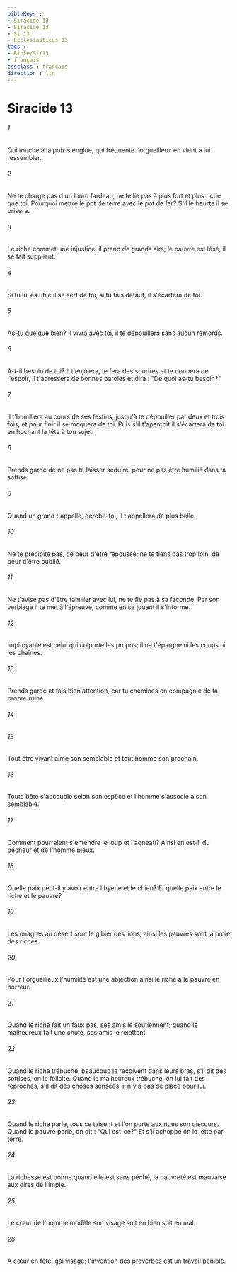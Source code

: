 ```yaml
---
bibleKeys : 
- Siracide 13
- Siracide 13
- Si 13
- Ecclesiasticus 13
tags : 
- Bible/Si/13
- français
cssclass : français
direction : ltr
---
```


# Siracide 13

###### 1
Qui touche à la poix s'englue, qui fréquente l'orgueilleux en vient à lui ressembler.
###### 2
Ne te charge pas d'un lourd fardeau, ne te lie pas à plus fort et plus riche que toi. Pourquoi mettre le pot de terre avec le pot de fer? S'il le heurte il se brisera.
###### 3
Le riche commet une injustice, il prend de grands airs; le pauvre est lésé, il se fait suppliant.
###### 4
Si tu lui es utile il se sert de toi, si tu fais défaut, il s'écartera de toi.
###### 5
As-tu quelque bien? Il vivra avec toi, il te dépouillera sans aucun remords.
###### 6
A-t-il besoin de toi? Il t'enjôlera, te fera des sourires et te donnera de l'espoir, il t'adressera de bonnes paroles et dira : "De quoi as-tu besoin?"
###### 7
Il t'humiliera au cours de ses festins, jusqu'à te dépouiller par deux et trois fois, et pour finir il se moquera de toi. Puis s'il t'aperçoit il s'écartera de toi en hochant la tête à ton sujet.
###### 8
Prends garde de ne pas te laisser séduire, pour ne pas être humilié dans ta sottise.
###### 9
Quand un grand t'appelle, dérobe-toi, il t'appellera de plus belle.
###### 10
Ne te précipite pas, de peur d'être repoussé; ne te tiens pas trop loin, de peur d'être oublié.
###### 11
Ne t'avise pas d'être familier avec lui, ne te fie pas à sa faconde. Par son verbiage il te met à l'épreuve, comme en se jouant il s'informe.
###### 12
Impitoyable est celui qui colporte les propos; il ne t'épargne ni les coups ni les chaînes.
###### 13
Prends garde et fais bien attention, car tu chemines en compagnie de ta propre ruine.
###### 14

###### 15
Tout être vivant aime son semblable et tout homme son prochain.
###### 16
Toute bête s'accouple selon son espèce et l'homme s'associe à son semblable.
###### 17
Comment pourraient s'entendre le loup et l'agneau? Ainsi en est-il du pécheur et de l'homme pieux.
###### 18
Quelle paix peut-il y avoir entre l'hyène et le chien? Et quelle paix entre le riche et le pauvre?
###### 19
Les onagres au désert sont le gibier des lions, ainsi les pauvres sont la proie des riches.
###### 20
Pour l'orgueilleux l'humilité est une abjection ainsi le riche a le pauvre en horreur.
###### 21
Quand le riche fait un faux pas, ses amis le soutiennent; quand le malheureux fait une chute, ses amis le rejettent.
###### 22
Quand le riche trébuche, beaucoup le reçoivent dans leurs bras, s'il dit des sottises, on le félicite. Quand le malheureux trébuche, on lui fait des reproches, s'il dit des choses sensées, il n'y a pas de place pour lui.
###### 23
Quand le riche parle, tous se taisent et l'on porte aux nues son discours. Quand le pauvre parle, on dit : "Qui est-ce?" Et s'il achoppe on le jette par terre.
###### 24
La richesse est bonne quand elle est sans péché, la pauvreté est mauvaise aux dires de l'impie.
###### 25
Le cœur de l'homme modèle son visage soit en bien soit en mal.
###### 26
A cœur en fête, gai visage; l'invention des proverbes est un travail pénible.

